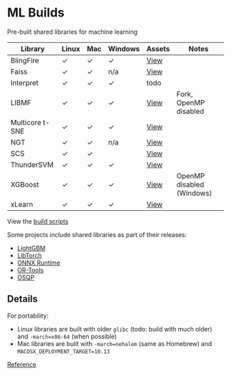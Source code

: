 # ML Builds

Pre-built shared libraries for machine learning

Library | Linux | Mac | Windows | Assets | Notes
--- | --- | --- | --- | --- | ---
BlingFire | ✓ | ✓ | ✓ | [View](https://github.com/ankane/ml-builds/releases/tag/blingfire-master) |
Faiss | ✓ | ✓ | n/a | [View](https://github.com/ankane/ml-builds/releases/tag/faiss-1.6.1) |
Interpret | ✓ | ✓ | ✓ | todo | |
LIBMF | ✓ | ✓ | ✓ | [View](https://github.com/ankane/ml-builds/releases/tag/libmf-master) | Fork, OpenMP disabled
Multicore t-SNE | ✓ | ✓ | ✓ | [View](https://github.com/ankane/ml-builds/releases/tag/multicore-tsne-master) |
NGT | ✓ | ✓ | n/a | [View](https://github.com/ankane/ml-builds/releases/tag/ngt-1.10.0) |
SCS | ✓ | ✓ | | [View](https://github.com/ankane/ml-builds/releases/tag/scs-2.0.2) |
ThunderSVM | ✓ | ✓ | ✓ | [View](https://github.com/ankane/ml-builds/releases/tag/thundersvm-0.3.4) |
XGBoost | ✓ | ✓ | ✓ | [View](https://github.com/ankane/ml-builds/releases/tag/xgboost-1.0.0) | OpenMP disabled (Windows)
xLearn | ✓ | ✓ | ✓ | [View](https://github.com/ankane/ml-builds/releases/tag/xlearn-0.4.4) |

View the [build scripts](.github/workflows)

Some projects include shared libraries as part of their releases:

- [LightGBM](https://github.com/microsoft/LightGBM/releases)
- [LibTorch](https://pytorch.org/)
- [ONNX Runtime](https://github.com/microsoft/onnxruntime/releases)
- [OR-Tools](https://developers.google.com/optimization/install/cpp)
- [OSQP](https://bintray.com/bstellato/generic/OSQP#files)

## Details

For portability:

- Linux libraries are built with older `glibc` (todo: build with much older) and `-march=x86-64` (when possible)
- Mac libraries are built with `-march=nehalem` (same as Homebrew) and `MACOSX_DEPLOYMENT_TARGET=10.13`

[Reference](https://gcc.gnu.org/onlinedocs/gcc/x86-Options.html)
